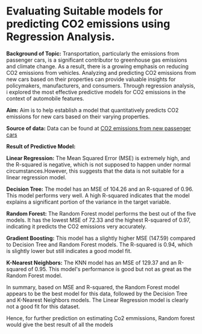 # Evaluating Suitable models for predicting CO2 emissions using Regression Analysis.

**Background of Topic:** Transportation, particularly the emissions from passenger cars, is a significant contributor to greenhouse gas emissions and climate change. As a result, there is a growing emphasis on reducing CO2 emissions from vehicles. Analyzing and predicting CO2 emissions from new cars based on their properties can provide valuable insights for policymakers, manufacturers, and consumers. Through regression analysis, i explored the most effective predictive models for CO2 emissions in the context of automobile features.


**Aim:** Aim is to help establish a model that quantitatively predicts CO2 emissions for new cars based on their varying properties.


**Source of data:** Data can be found at [CO2 emissions from new passenger cars](http://co2cars.apps.eea.europa.eu/?source=%7B%22track_total_hits%22%3Atrue%2C%22query%22%3A%7B%22bool%22%3A%7B%22must%22%3A%5B%7B%22constant_score%22%3A%7B%22filter%22%3A%7B%22bool%22%3A%7B%22must%22%3A%5B%7B%22bool%22%3A%7B%22should%22%3A%5B%7B%22term%22%3A%7B%22year%22%3A2021%7D%7D%5D%7D%7D%2C%7B%22bool%22%3A%7B%22should%22%3A%5B%7B%22term%22%3A%7B%22scStatus%22%3A%22Provisional%22%7D%7D%5D%7D%7D%5D%7D%7D%7D%7D%5D%7D%7D%2C%22display_type%22%3A%22tabular%22%7D)


**Result of Predictive Model:** 


**Linear Regression:** The Mean Squared Error (MSE) is extremely high, and the R-squared is negative, which is not supposed to happen under normal circumstances.However, this suggests that the data is not suitable for a linear regression model.


**Decision Tree:** The model has an MSE of 104.26 and an R-squared of 0.96. This model performs very well. A high R-squared indicates that the model explains a significant portion of the variance in the target variable.


**Random Forest:** The Random Forest model performs the best out of the five models. It has the lowest MSE of 72.33 and the highest R-squared of 0.97, indicating it predicts the CO2 emissions very accurately.


**Gradient Boosting:** This model has a slightly higher MSE (147.59) compared to Decision Tree and Random Forest models. The R-squared is 0.94, which is slightly lower but still indicates a good model fit.


**K-Nearest Neighbors:** The KNN model has an MSE of 129.37 and an R-squared of 0.95. This model's performance is good but not as great as the Random Forest model.


In summary, based on MSE and R-squared, the Random Forest model appears to be the best model for this data, followed by the Decision Tree and K-Nearest Neighbors models. The Linear Regression model is clearly not a good fit for this dataset.


Hence, for further prediction on estimating Co2 emmissions, Random forest would give the best result of all the models 
